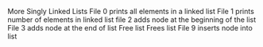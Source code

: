 More Singly Linked Lists
File 0 prints all elements in a linked list
File 1 prints number of elements in linked list
file 2 adds node at the beginning of the list
File 3 adds node at the end of list
Free list
Frees list
File 9 inserts node into list
